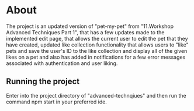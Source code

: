 # About
The project is an updated version of "pet-my-pet" from "11.Workshop Advanced Techniques Part 1", that has a few updates made to the implemented edit page, that allows the current user to edit the pet that they have created, updated like collection functionality that allows users to "like" pets and save the user's ID to the like collection and display all of the given likes on a pet and also has added in notifications for a few error messages associated with authentication and user liking. 

## Running the project
Enter into the project directory of "advanced-technqiues" and then run the command npm start in your preferred ide.

